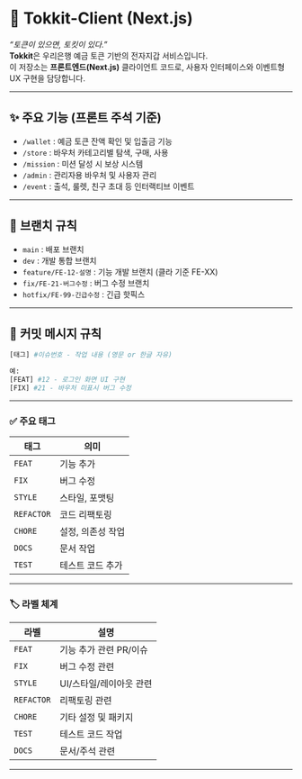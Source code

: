 # 🐰 Tokkit-Client (Next.js)

_“토큰이 있으면, 토킷이 있다.”_  
**Tokkit**은 우리은행 예금 토큰 기반의 전자지갑 서비스입니다.  
이 저장소는 **프론트엔드(Next.js)** 클라이언트 코드로, 사용자 인터페이스와 이벤트형 UX 구현을 담당합니다.

---


## ✨ 주요 기능 (프론트 주석 기준)

- `/wallet` : 예금 토큰 잔액 확인 및 입출금 기능
- `/store` : 바우처 카테고리별 탐색, 구매, 사용
- `/mission` : 미션 달성 시 보상 시스템
- `/admin` : 관리자용 바우처 및 사용자 관리
- `/event` : 출석, 룰렛, 친구 초대 등 인터랙티브 이벤트

---



## 🌿 브랜치 규칙

- `main` : 배포 브랜치
- `dev` : 개발 통합 브랜치
- `feature/FE-12-설명` : 기능 개발 브랜치 (클라 기준 FE-XX)
- `fix/FE-21-버그수정` : 버그 수정 브랜치
- `hotfix/FE-99-긴급수정` : 긴급 핫픽스

---

## 🧾 커밋 메시지 규칙

```bash
[태그] #이슈번호 - 작업 내용 (영문 or 한글 자유)

예:
[FEAT] #12 - 로그인 화면 UI 구현
[FIX] #21 - 바우처 미표시 버그 수정
```

---

### ✅ 주요 태그

| 태그 | 의미 |
|------|------|
| `FEAT` | 기능 추가 |
| `FIX` | 버그 수정 |
| `STYLE` | 스타일, 포맷팅 |
| `REFACTOR` | 코드 리팩토링 |
| `CHORE` | 설정, 의존성 작업 |
| `DOCS` | 문서 작업 |
| `TEST` | 테스트 코드 추가 |

---

### 🏷️ 라벨 체계

| 라벨 | 설명 | 
|------|--------|
| `FEAT` | 기능 추가 관련 PR/이슈 |
| `FIX` | 버그 수정 관련 | 
| `STYLE` | UI/스타일/레이아웃 관련 | 
| `REFACTOR` | 리팩토링 관련 | 
| `CHORE` | 기타 설정 및 패키지 |
| `TEST` | 테스트 코드 작업 | 
| `DOCS` | 문서/주석 관련 |

---
